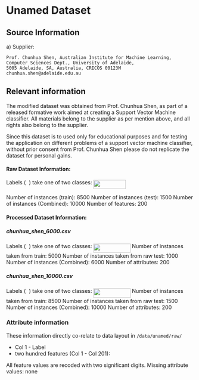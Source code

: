 # Unamed Dataset

## Source Information
a) Supplier:

	Prof. Chunhua Shen, Australian Institute for Machine Learning,
	Computer Sciences Dept., University of Adelaide,
	5005 Adelaide, SA, Australia, CRICOS 00123M
	chunhua.shen@adelaide.edu.au

## Relevant information
The modified dataset was obtained from Prof. Chunhua Shen, as part of a released formative work aimed at creating a Support Vector Machine classifier. All materials belong to the supplier as per mention above, and all rights also belong to the supplier.

Since this dataset is to used only for educational purposes and for testing the application on different problems of a support vector machine classifier, without prior consent from Prof. Chunhua Shen please do not replicate the dataset for personal gains.

#### Raw Dataset Information:
Labels (<img src="/data/unamed/tex/deceeaf6940a8c7a5a02373728002b0f.svg?invert_in_darkmode&sanitize=true" align=middle width=8.649225749999989pt height=14.15524440000002pt/>) take one of two classes: <img src="/data/unamed/tex/961f3752ac6f5a654ab0ec24e6522b8a.svg?invert_in_darkmode&sanitize=true" align=middle width=86.59151324999999pt height=24.65753399999998pt/>

Number of instances (train): 8500
Number of instances (test): 1500
Number of instances (Combined): 10000
Number of features: 200

#### Processed Dataset Information:
##### chunhua_shen_6000.csv
Labels (<img src="/data/unamed/tex/deceeaf6940a8c7a5a02373728002b0f.svg?invert_in_darkmode&sanitize=true" align=middle width=8.649225749999989pt height=14.15524440000002pt/>) take one of two classes: <img src="/data/unamed/tex/ec8f45ca17bf6e53a5d3b7f4e56b5023.svg?invert_in_darkmode&sanitize=true" align=middle width=99.37694744999997pt height=24.65753399999998pt/>
Number of instances taken from train: 5000
Number of instances taken from raw test: 1000
Number of instances (Combined): 6000
Number of attributes: 200

##### chunhua_shen_10000.csv
Labels (<img src="/data/unamed/tex/deceeaf6940a8c7a5a02373728002b0f.svg?invert_in_darkmode&sanitize=true" align=middle width=8.649225749999989pt height=14.15524440000002pt/>) take one of two classes: <img src="/data/unamed/tex/ec8f45ca17bf6e53a5d3b7f4e56b5023.svg?invert_in_darkmode&sanitize=true" align=middle width=99.37694744999997pt height=24.65753399999998pt/>
Number of instances taken from train: 8500
Number of instances taken from raw test: 1500
Number of instances (Combined): 10000
Number of attributes: 200

### Attribute information
These information directly co-relate to data layout in `/data/unamed/raw/`
- Col 1 - Label
- two hundred features (Col 1 - Col 201):

All feature values are recoded with two significant digits.
Missing attribute values: none

